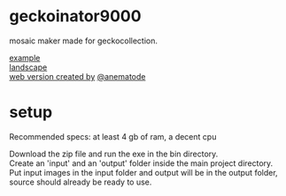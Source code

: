 # geckoinator9000
 mosaic maker made for geckocollection.

[example](https://youtu.be/L4Iy6brUc1k)  
[landscape](https://cdn.discordapp.com/attachments/808469386746789938/882427258512486430/20200507_185122.png)  
[web version created by](https://anematode.github.io/capstone-project/) [@anematode](https://github.com/anematode)  

# setup
 Recommended specs: at least 4 gb of ram, a decent cpu  
   
 Download the zip file and run the exe in the bin directory.  
 Create an 'input' and an 'output' folder inside the main project directory.  
 Put input images in the input folder and output will be in the output folder, source should already be ready to use.  
